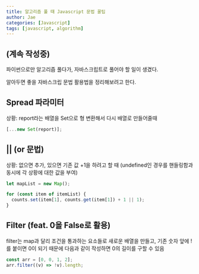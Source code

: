 ```yaml
---
title: 알고리즘 풀 때 Javascript 문법 꿀팁
author: Jae
categories: [Javascript]
tags: [javascript, algorithm]
---
```


## (계속 작성중)

파이썬으로만 알고리즘 풀다가, 자바스크립트로 풀어야 할 일이 생겼다.

알아두면 좋을 자바스크립 문법 활용법을 정리해보려고 한다.

## Spread 파라미터

상황: report라는 배열을 Set으로 형 변환해서 다시 배열로 만들어줄때

```jsx
[...new Set(report)];
```

## || (or 문법)

상황: 없으면 추가, 있으면 기존 값 +1을 하려고 할 때 (undefined인 경우를 핸들링함과 동시에 각 상황에 대한 값을 부여)

```jsx
let mapList = new Map();

for (const item of itemList) {
  counts.set(item[1], counts.get(item[1]) + 1 || 1);
}
```

## Filter (feat. 0을 False로 활용)

filter는 map과 달리 조건을 통과하는 요소들로 새로운 배열을 만들고, 기존 숫자 앞에 !를 붙이면 0이 되기 때문에 다음과 같이 작성하면 0의 길이를 구할 수 있음

```jsx
const arr = [0, 0, 1, 2];
arr.filter((v) => !v).length;
```
